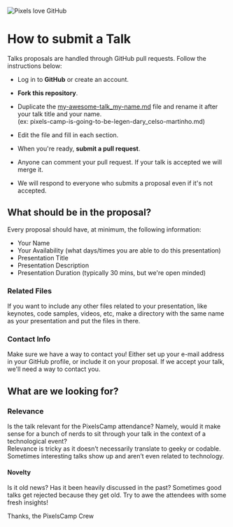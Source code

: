 ![Pixels love GitHub](http://b.pixels.camp/img/pixels_love_github.svg)

How to submit a Talk
========================

Talks proposals are handled through GitHub pull requests. Follow the instructions below:

* Log in to **GitHub** or create an account.
* **Fork this repository**.
* Duplicate the [my-awesome-talk_my-name.md](https://github.com/PixelsCamp/talks_2016/blob/master/my-awesome-talk_my-name.md) file and rename it after your talk title and your name.  
(ex: pixels-camp-is-going-to-be-legen-dary_celso-martinho.md)

* Edit the file and fill in each section.
* When you're ready, **submit a pull request**.
* Anyone can comment your pull request. If your talk is accepted we will merge it.
* We will respond to everyone who submits a proposal even if it's not accepted.


What should be in the proposal?
-------------------------------

Every proposal should have, at minimum, the following information: 

* Your Name
* Your Availability (what days/times you are able to do this presentation)
* Presentation Title
* Presentation Description
* Presentation Duration (typically 30 mins, but we're open minded)


### Related Files

If you want to include any other files related to your presentation, like keynotes, code samples, videos, etc, make a directory with the same name as your presentation and put the files in there.

### Contact Info

Make sure we have a way to contact you! Either set up your e-mail address in your GitHub profile, or include it on your proposal. If we accept your talk, we'll need a way to contact you.


What are we looking for?
------------------------

### Relevance

Is the talk relevant for the PixelsCamp attendance? Namely, would it make sense for a bunch of nerds to sit through your talk in the context of a technological event?  
Relevance is tricky as it doesn’t necessarily translate to geeky or codable. Sometimes interesting talks show up and aren’t even related to technology.

#### Novelty

Is it old news? Has it been heavily discussed in the past? Sometimes good talks get rejected because they get old. Try to awe the attendees with some fresh insights!



Thanks, the PixelsCamp Crew